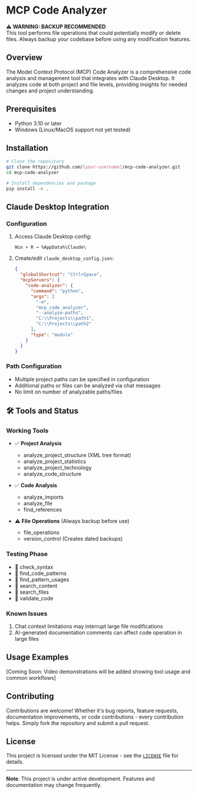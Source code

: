 # MCP Code Analyzer

⚠️ **WARNING: BACKUP RECOMMENDED**  
This tool performs file operations that could potentially modify or delete files. Always backup your codebase before using any modification features.

## Overview
The Model Context Protocol (MCP) Code Analyzer is a comprehensive code analysis and management tool that integrates with Claude Desktop. It analyzes code at both project and file levels, providing insights for needed changes and project understanding.

## Prerequisites
- Python 3.10 or later
- Windows (Linux/MacOS support not yet tested)

## Installation
```bash
# Clone the repository
git clone https://github.com/[your-username]/mcp-code-analyzer.git
cd mcp-code-analyzer

# Install dependencies and package
pip install -e .
```

## Claude Desktop Integration

### Configuration
1. Access Claude Desktop config:
   ```
   Win + R → %AppData%\Claude\
   ```
2. Create/edit `claude_desktop_config.json`:
   ```json
   {
     "globalShortcut": "Ctrl+Space",
     "mcpServers": {
       "code-analyzer": {
         "command": "python",
         "args": [
           "-m",
           "mcp_code_analyzer",
           "--analyze-paths",
           "C:\\Projects\\path1",
           "C:\\Projects\\path2"
         ],
         "type": "module"
       }
     }
   }
   ```

### Path Configuration
- Multiple project paths can be specified in configuration
- Additional paths or files can be analyzed via chat messages
- No limit on number of analyzable paths/files

## 🛠️ Tools and Status

### Working Tools
- ✅ **Project Analysis**
    - analyze_project_structure (XML tree format)
    - analyze_project_statistics
    - analyze_project_technology
    - analyze_code_structure

- ✅ **Code Analysis**
    - analyze_imports
    - analyze_file
    - find_references

- ⚠️ **File Operations** (Always backup before use)
    - file_operations
    - version_control (Creates dated backups)

### Testing Phase
- 🔄 check_syntax
- 🔄 find_code_patterns
- 🔄 find_pattern_usages
- 🔄 search_content
- 🔄 search_files
- 🔄 validate_code

### Known Issues
1. Chat context limitations may interrupt large file modifications
2. AI-generated documentation comments can affect code operation in large files

## Usage Examples
[Coming Soon: Video demonstrations will be added showing tool usage and common workflows]
 
## Contributing
Contributions are welcome! Whether it's bug reports, feature requests, documentation improvements, or code contributions - every contribution helps. Simply fork the repository and submit a pull request.

## License
This project is licensed under the MIT License - see the [`LICENSE`](LICENSE) file for details.

---
**Note**: This project is under active development. Features and documentation may change frequently.